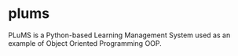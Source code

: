# plums
PLuMS is a Python-based Learning Management System used as an example of Object Oriented Programming OOP.
